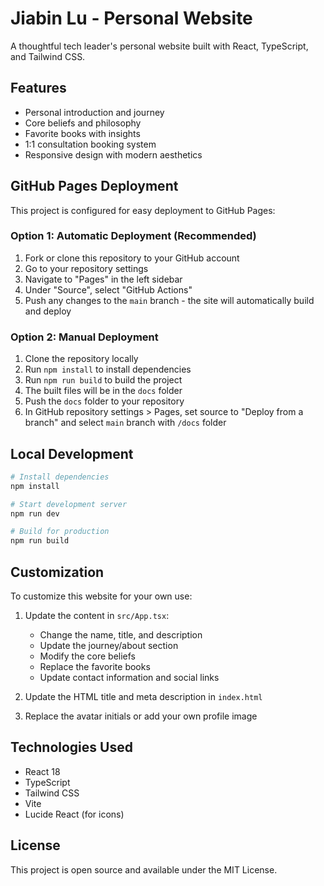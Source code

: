 # Jiabin Lu - Personal Website

A thoughtful tech leader's personal website built with React, TypeScript, and Tailwind CSS.

## Features

- Personal introduction and journey
- Core beliefs and philosophy
- Favorite books with insights
- 1:1 consultation booking system
- Responsive design with modern aesthetics

## GitHub Pages Deployment

This project is configured for easy deployment to GitHub Pages:

### Option 1: Automatic Deployment (Recommended)

1. Fork or clone this repository to your GitHub account
2. Go to your repository settings
3. Navigate to "Pages" in the left sidebar
4. Under "Source", select "GitHub Actions"
5. Push any changes to the `main` branch - the site will automatically build and deploy

### Option 2: Manual Deployment

1. Clone the repository locally
2. Run `npm install` to install dependencies
3. Run `npm run build` to build the project
4. The built files will be in the `docs` folder
5. Push the `docs` folder to your repository
6. In GitHub repository settings > Pages, set source to "Deploy from a branch" and select `main` branch with `/docs` folder

## Local Development

```bash
# Install dependencies
npm install

# Start development server
npm run dev

# Build for production
npm run build
```

## Customization

To customize this website for your own use:

1. Update the content in `src/App.tsx`:
   - Change the name, title, and description
   - Update the journey/about section
   - Modify the core beliefs
   - Replace the favorite books
   - Update contact information and social links

2. Update the HTML title and meta description in `index.html`

3. Replace the avatar initials or add your own profile image

## Technologies Used

- React 18
- TypeScript
- Tailwind CSS
- Vite
- Lucide React (for icons)

## License

This project is open source and available under the MIT License.